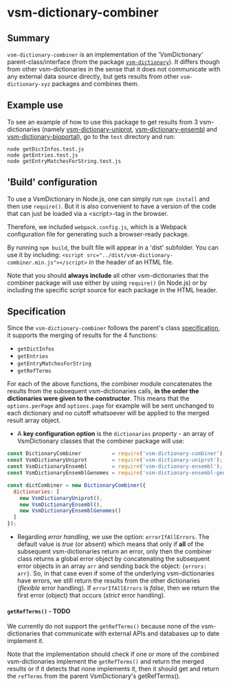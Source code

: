 # vsm-dictionary-combiner

## Summary

`vsm-dictionary-combiner` is an implementation 
of the 'VsmDictionary' parent-class/interface (from the package
[`vsm-dictionary`](https://github.com/vsmjs/vsm-dictionary)). It differs 
though from other vsm-dictionaries in the sense that it does not communicate
with any external data source directly, but gets results from other `vsm-dictionary-xyz` 
packages and combines them.

## Example use

To see an example of how to use this package to get results from 3 
vsm-dictionaries (namely [vsm-dictionary-uniprot](https://github.com/vsmjs/vsm-dictionary-uniprot), 
[vsm-dictionary-ensembl](https://github.com/vsmjs/vsm-dictionary-ensembl) and 
[vsm-dictionary-bioportal](https://github.com/vsmjs/vsm-dictionary-bioportal)), 
go to the `test` directory and run:
```
node getDictInfos.test.js
node getEntries.test.js
node getEntryMatchesForString.test.js
```

## 'Build' configuration

To use a VsmDictionary in Node.js, one can simply run `npm install` and then
use `require()`. But it is also convenient to have a version of the code that
can just be loaded via a &lt;script&gt;-tag in the browser.

Therefore, we included `webpack.config.js`, which is a Webpack configuration 
file for generating such a browser-ready package.

By running `npm build`, the built file will appear in a 'dist' subfolder. 
You can use it by including: 
`<script src="../dist/vsm-dictionary-combiner.min.js"></script>` in the
header of an HTML file. 

Note that you should **always include** all other vsm-dictionaries that the 
combiner package will use either by using `require()` (in Node.js) or by 
including the specific script source for each package in the HTML header.

## Specification 

Since the `vsm-dictionary-combiner` follows the parent's class 
[specification](https://github.com/vsmjs/vsm-dictionary/blob/master/Dictionary.spec.md),
it supports the merging of results for the 4 functions:
- `getDictInfos`
- `getEntries`
- `getEntryMatchesForString`
- `getRefTerms`

For each of the above functions, the combiner module concatenates the results 
from the subsequent vsm-dictionaries calls, **in the order the dictionaries 
were given to the constructor**. This means that the `options.perPage` and 
`options.page` for example will be sent unchanged to each dictionary and no 
cutoff whatsoever will be applied to the merged result array object.

- A **key configuration option** is the `dictionaries` property - an array 
of VsmDictionary classes that the combiner package will use:

```js
const DictionaryCombiner          = require('vsm-dictionary-combiner');
const VsmDictionaryUniprot        = require('vsm-dictionary-uniprot');
const VsmDictionaryEnsembl        = require('vsm-dictionary-ensembl');
const VsmDictionaryEnsemblGenomes = require('vsm-dictionary-ensembl-genomes');

const dictCombiner = new DictionaryCombiner({
  dictionaries: [
    new VsmDictionaryUniprot(),
    new VsmDictionaryEnsembl(),
    new VsmDictionaryEnsemblGenomes()
  ]
});
```

- Regarding *error handling*, we use the option: `errorIfAllErrors`. The default
value is *true* (or absent) which means that only if **all** of the subsequent 
vsm-dictionaries return an error, only then the combiner class returns a global 
error object by concatenating the subsequent error objects in an array `arr` and 
sending back the object: `{errors: arr}`. So, in that case even if some of the 
underlying vsm-dictionaries have errors, we still return the results from the 
other dictionaries (*flexible* error handling). If `errorIfAllErrors` is *false*, 
then we return the first error (object) that occurs (*strict* error handling).

#### `getRefTerms()` - TODO

We currently do not support the `getRefTerms()` because none of the 
vsm-dictionaries that communicate with external APIs and databases up to date 
implement it. 

Note that the implementation should check if one or more of the combined 
vsm-dictionaries implement the `getRefTerms()` and return the merged results or 
if it detects that none implements it, then it should get and return the `refTerms` 
from the parent VsmDictionary's getRefTerms(). 

